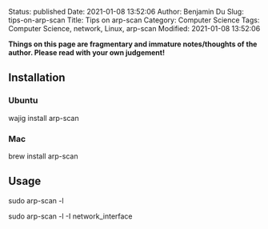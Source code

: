 Status: published
Date: 2021-01-08 13:52:06
Author: Benjamin Du
Slug: tips-on-arp-scan
Title: Tips on arp-scan
Category: Computer Science
Tags: Computer Science, network, Linux, arp-scan
Modified: 2021-01-08 13:52:06

**Things on this page are fragmentary and immature notes/thoughts of the author. Please read with your own judgement!**


## Installation 
### Ubuntu

wajig install arp-scan

### Mac

brew install arp-scan

## Usage

sudo arp-scan -l

sudo arp-scan -l -I network_interface